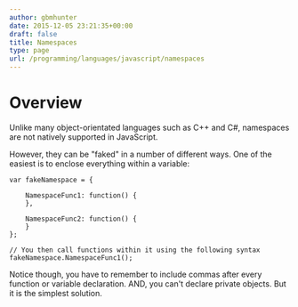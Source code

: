 ```yaml
---
author: gbmhunter
date: 2015-12-05 23:21:35+00:00
draft: false
title: Namespaces
type: page
url: /programming/languages/javascript/namespaces
---
```


# Overview

Unlike many object-orientated languages such as C++ and C#, namespaces are not natively supported in JavaScript.

However, they can be "faked" in a number of different ways. One of the easiest is to enclose everything within a variable:
    
    var fakeNamespace = {
    
        NamespaceFunc1: function() {
        },
    
        NamespaceFunc2: function() {
        }
    };
    
    // You then call functions within it using the following syntax
    fakeNamespace.NamespaceFunc1();

Notice though, you have to remember to include commas after every function or variable declaration. AND, you can't declare private objects. But it is the simplest solution.
